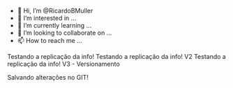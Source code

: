 - 👋 Hi, I’m @RicardoBMuller
- 👀 I’m interested in ...
- 🌱 I’m currently learning ...
- 💞️ I’m looking to collaborate on ...
- 📫 How to reach me ...

<!---
RicardoBMuller/RicardoBMuller is a ✨ special ✨ repository because its `README.md` (this file) appears on your GitHub profile.
You can click the Preview link to take a look at your changes.
--->

Testando a replicação da info!
Testando a replicação da info! V2
Testando a replicação da info! V3 - Versionamento

Salvando alterações no GIT!